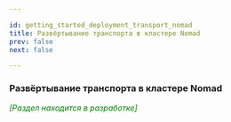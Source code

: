 ```yaml
---

id: getting_started_deployment_transport_nomad
title: Развёртывание транспорта в кластере Nomad
prev: false
next: false 

---
```


### Развёртывание транспорта в кластере Nomad

<font color="green">

*\[Раздел находится в разработке\]*

</font>